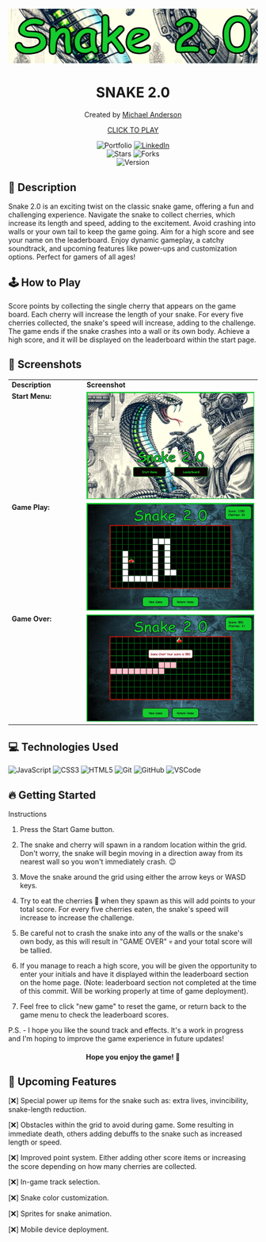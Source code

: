 <p align="center">
  <img src="images/snake-2.0-markdown-img.png" alt="Snake 2.0 cover">
</p>

<h1 align="center"><strong>SNAKE 2.0</strong></h1>

<p align="center">
 Created by <a href="https://www.linkedin.com/in/cloud9coding/">Michael Anderson</a>
</p>

<p align="center">
  <a href="https://www.invalidlink.com">CLICK TO PLAY</a>
</p>

<div align="center">
  <img src="https://img.shields.io/badge/Portfolio-blue?style=flat&logo=internet-explorer" alt="Portfolio">
  <a href="https://www.linkedin.com/in/cloud9coding/">
    <img src="https://img.shields.io/badge/LinkedIn-blue?style=flat&logo=linkedin" alt="LinkedIn">
  </a>
</div>

<div align="center">
  <img src="https://img.shields.io/github/stars/Michael-Anderson92/Snake-2.0-browser-game?style=flat" alt="Stars">
  <img src="https://img.shields.io/github/forks/Michael-Anderson92/Snake-2.0-browser-game?style=flat" alt="Forks">
</div>

<div align="center">
  <img src="https://img.shields.io/badge/Version-1.0.0-green?style=flat" alt="Version">
</div>

## 📄 Description
Snake 2.0 is an exciting twist on the classic snake game, offering a fun and challenging experience. Navigate the snake to collect cherries, which increase its length and speed, adding to the excitement. Avoid crashing into walls or your own tail to keep the game going. Aim for a high score and see your name on the leaderboard. Enjoy dynamic gameplay, a catchy soundtrack, and upcoming features like power-ups and customization options. Perfect for gamers of all ages!

## 🕹️ How to Play
Score points by collecting the single cherry that appears on the game board. Each cherry will increase the length of your snake. For every five cherries collected, the snake's speed will increase, adding to the challenge. The game ends if the snake crashes into a wall or its own body. Achieve a high score, and it will be displayed on the leaderboard within the start page.

## 📸 Screenshots

<table style="width:100%;">
  <tr>
    <td style="width:30%; vertical-align: top;">
      <strong>Description</strong>
    </td>
    <td style="width:70%; vertical-align: top;">
      <strong>Screenshot</strong>
    </td>
  </tr>
  <tr>
    <td style="width:30%; vertical-align: top;">
      <strong>Start Menu:</strong>
    </td>
    <td style="width:70%; vertical-align: top;">
      <img src="images/snake-start-menu.png" alt="Start menu screenshot" style="width: 100%;">
    </td>
  </tr>
  <tr>
    <td style="width:30%; vertical-align: top;">
      <strong>Game Play:</strong>
    </td>
    <td style="width:70%; vertical-align: top;">
      <img src="images/snake-game-play.png" alt="Game play screenshot" style="width: 100%;">
    </td>
  </tr>
  <tr>
    <td style="width:30%; vertical-align: top;">
      <strong>Game Over:</strong>
    </td>
    <td style="width:70%; vertical-align: top;">
      <img src="images/snake-game-over.png" alt="Game over screenshot" style="width: 100%;">
    </td>
  </tr>
</table>

## 💻 Technologies Used
![JavaScript](https://img.shields.io/badge/-JavaScript-323330?style=flat&logo=javascript)
![CSS3](https://img.shields.io/badge/-CSS3-1572B6?style=flat&logo=css3)
![HTML5](https://img.shields.io/badge/-HTML5-E34F26?style=flat&logo=html5)
![Git](https://img.shields.io/badge/-Git-F05032?style=flat&logo=git)
![GitHub](https://img.shields.io/badge/-GitHub-181717?style=flat&logo=github)
![VSCode](https://img.shields.io/badge/-VSCode-007ACC?style=flat&logo=visual-studio-code)

## 🔥 Getting Started
Instructions

1. Press the Start Game button.

2. The snake and cherry will spawn in a random location within the grid. Don't worry, the snake will begin moving in a direction away from its nearest wall so you won't immediately crash. 😉

3. Move the snake around the grid using either the arrow keys or WASD keys.

4. Try to eat the cherries 🍒 when they spawn as this will add points to your total score. For every five cherries eaten, the snake's speed will increase to increase the challenge.

5. Be careful not to crash the snake into any of the walls or the snake's own body, as this will result in "GAME OVER" 💀 and your total score will be tallied.

6. If you manage to reach a high score, you will be given the opportunity to enter your initials and have it displayed within the leaderboard section on the home page. (Note: leaderboard section not completed at the time of this commit. Will be working properly at time of game deployment).

7. Feel free to click "new game" to reset the game, or return back to the game menu to check the leaderboard scores.

P.S. - I hope you like the sound track and effects. It's a work in progress and I'm hoping to improve the game experience in future updates!

<div align="center">
  <h4>Hope you enjoy the game! 🐍</h4>
</div>

## 📡 Upcoming Features

[:x:] Special power up items for the snake such as: extra lives, invincibility, snake-length reduction.

[:x:] Obstacles within the grid to avoid during game. Some resulting in immediate death, others adding debuffs to the snake such as increased length or speed.

[:x:] Improved point system. Either adding other score items or increasing the score depending on how many cherries are collected.

[:x:] In-game track selection.

[:x:] Snake color customization.

[:x:] Sprites for snake animation.

[:x:] Mobile device deployment.

